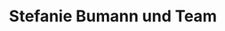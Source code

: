 ---
title: "Stefanie Bumann und Team"
url: /berlin/stefanie-bumann-und-team-torstrasse/
shop: Friseur
---